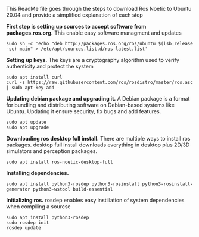 This ReadMe file goes through the steps to download Ros Noetic to Ubuntu 20.04 and provide a simplified explanation of each step

**First step is setting up sources to accept software from packages.ros.org.**
This enable easy software managment and updates
```
sudo sh -c 'echo "deb http://packages.ros.org/ros/ubuntu $(lsb_release -sc) main" > /etc/apt/sources.list.d/ros-latest.list'
```
**Setting up keys.**
The keys are a cryptography algorithm used to verify authenticity and protect the system 
```
sudo apt install curl
curl -s https://raw.githubusercontent.com/ros/rosdistro/master/ros.asc | sudo apt-key add -
```
**Updating debian package and upgrading it.**
A Debian package is a format for bundling and distributing software on Debian-based systems like Ubuntu. Updating it ensure security, fix bugs and add features.
```
sudo apt update
sudo apt upgrade
```
**Downloading ros desktop full install.**
There are multiple ways to install ros packages. desktop full install downloads everything in desktop plus 2D/3D simulators and perception packages.
```
sudo apt install ros-noetic-desktop-full
```
**Installing dependencies.**
```
sudo apt install python3-rosdep python3-rosinstall python3-rosinstall-generator python3-wstool build-essential
```
**Initializing ros.**
rosdep enables easy instillation of system dependencies when compiling a sourcse
```
sudo apt install python3-rosdep
sudo rosdep init
rosdep update
```
